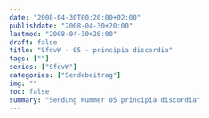 ```yaml
---
date: "2008-04-30T00:20:00+02:00"
publishdate: "2008-04-30+20:00"
lastmod: "2008-04-30+20:00"
draft: false
title: "SfdvW - 05 - principia discordia"
tags: [""]
series: ["SfdvW"]
categories: ["Sendebeitrag"]
img: ""
toc: false
summary: "Sendung Nummer 05 principia discordia"
---
```


<div id="example"></div>
<script src="https://cdn.podlove.org/web-player/embed.js"></script>

<script>
  podlovePlayer('#example', '/blog/sfdvw05.json');
</script>
